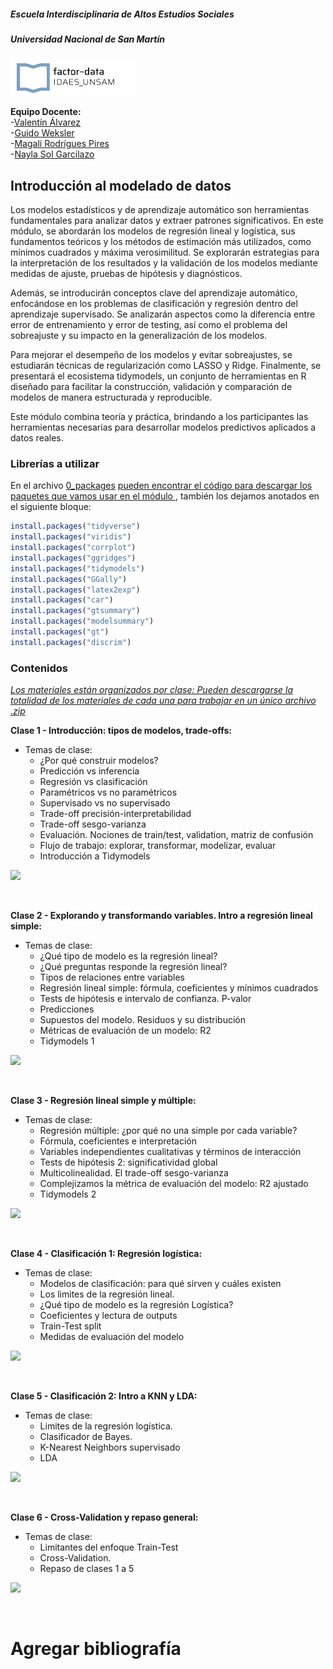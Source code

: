 ##### Escuela Interdisciplinaria de Altos Estudios Sociales

##### Universidad Nacional de San Martín

<img src="img/logo-factor-data-solo.jpg" width="200" />

**Equipo Docente:**  
-[Valentín
Álvarez](https://www.linkedin.com/in/valentin-alvarez-850583119)  
-[Guido Weksler](https://ar.linkedin.com/in/guido-weksler-962677bb)  
-[Magalí Rodrígues
Pires](https://ar.linkedin.com/in/magali-rodrigues-pires)  
-[Nayla Sol Garcilazo](www.linkedin.com/in/nayla-sol-garcilazo)

## **Introducción al modelado de datos**

Los modelos estadísticos y de aprendizaje automático son herramientas
fundamentales para analizar datos y extraer patrones significativos. En
este módulo, se abordarán los modelos de regresión lineal y logística,
sus fundamentos teóricos y los métodos de estimación más utilizados,
como mínimos cuadrados y máxima verosimilitud. Se explorarán estrategias
para la interpretación de los resultados y la validación de los modelos
mediante medidas de ajuste, pruebas de hipótesis y diagnósticos.

Además, se introducirán conceptos clave del aprendizaje automático,
enfocándose en los problemas de clasificación y regresión dentro del
aprendizaje supervisado. Se analizarán aspectos como la diferencia entre
error de entrenamiento y error de testing, así como el problema del
sobreajuste y su impacto en la generalización de los modelos.

Para mejorar el desempeño de los modelos y evitar sobreajustes, se
estudiarán técnicas de regularización como LASSO y Ridge. Finalmente, se
presentará el ecosistema tidymodels, un conjunto de herramientas en R
diseñado para facilitar la construcción, validación y comparación de
modelos de manera estructurada y reproducible.

Este módulo combina teoría y práctica, brindando a los participantes las
herramientas necesarias para desarrollar modelos predictivos aplicados a
datos reales.

### Librerías a utilizar

En el archivo [0_packages](clase1/0_packages.R) <u> pueden encontrar el
código para descargar los paquetes que vamos usar en el módulo </u>,
también los dejamos anotados en el siguiente bloque:

``` r
install.packages("tidyverse")
install.packages("viridis")
install.packages("corrplot")
install.packages("ggridges")
install.packages("tidymodels")
install.packages("GGally")
install.packages("latex2exp")
install.packages("car")
install.packages("gtsummary")
install.packages("modelsummary")
install.packages("gt")
install.packages("discrim")
```

### Contenidos

<u> *Los materiales están organizados por clase: Pueden descargarse la
totalidad de los materiales de cada una para trabajar en un único
archivo .zip* </u>

**Clase 1 - Introducción: tipos de modelos, trade-offs:**

-   Temas de clase:
    -   ¿Por qué construir modelos?
    -   Predicción vs inferencia
    -   Regresión vs clasificación
    -   Paramétricos vs no paramétricos
    -   Supervisado vs no supervisado
    -   Trade-off precisión-interpretabilidad
    -   Trade-off sesgo-varianza
    -   Evaluación. Nociones de train/test, validation, matriz de
        confusión
    -   Flujo de trabajo: explorar, transformar, modelizar, evaluar
    -   Introducción a Tidymodels

[![](img/Download.png)](clase1.rar)

<br>

**Clase 2 - Explorando y transformando variables. Intro a regresión
lineal simple:**

-   Temas de clase:
    -   ¿Qué tipo de modelo es la regresión lineal?
    -   ¿Qué preguntas responde la regresión lineal?
    -   Tipos de relaciones entre variables
    -   Regresión lineal simple: fórmula, coeficientes y mínimos
        cuadrados
    -   Tests de hipótesis e intervalo de confianza. P-valor
    -   Predicciones
    -   Supuestos del modelo. Residuos y su distribución
    -   Métricas de evaluación de un modelo: R2
    -   Tidymodels 1

[![](img/Download.png)](clase2.rar)

<br>

**Clase 3 - Regresión lineal simple y múltiple:**

-   Temas de clase:
    -   Regresión múltiple: ¿por qué no una simple por cada variable?
    -   Fórmula, coeficientes e interpretación
    -   Variables independientes cualitativas y términos de interacción
    -   Tests de hipótesis 2: significatividad global
    -   Multicolinealidad. El trade-off sesgo-varianza
    -   Complejizamos la métrica de evaluación del modelo: R2 ajustado
    -   Tidymodels 2

[![](img/Download.png)](clase3.rar)

<br>

**Clase 4 - Clasificación 1: Regresión logística:**

-   Temas de clase:
    -   Modelos de clasificación: para qué sirven y cuáles existen
    -   Los limites de la regresión lineal.
    -   ¿Qué tipo de modelo es la regresión Logística?
    -   Coeficientes y lectura de outputs
    -   Train-Test split
    -   Medidas de evaluación del modelo

[![](img/Download.png)](clase4.rar)

<br>

**Clase 5 - Clasificación 2: Intro a KNN y LDA:**

-   Temas de clase:
    -   Limites de la regresión logística.
    -   Clasificador de Bayes.
    -   K-Nearest Neighbors supervisado
    -   LDA

[![](img/Download.png)](clase5.rar)

<br>

**Clase 6 - Cross-Validation y repaso general:**

-   Temas de clase:
    -   Limitantes del enfoque Train-Test
    -   Cross-Validation.
    -   Repaso de clases 1 a 5

[![](img/Download.png)](clase6.rar)

<br>

# **Agregar bibliografía**

